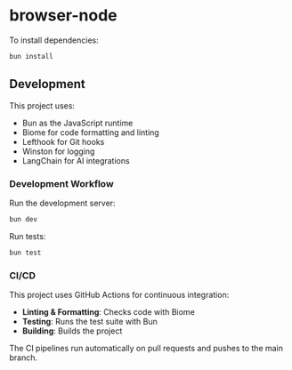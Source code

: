 # browser-node

To install dependencies:

```bash
bun install
```

## Development

This project uses:
- Bun as the JavaScript runtime
- Biome for code formatting and linting
- Lefthook for Git hooks
- Winston for logging
- LangChain for AI integrations

### Development Workflow

Run the development server:

```bash
bun dev
```

Run tests:

```bash
bun test
```

### CI/CD

This project uses GitHub Actions for continuous integration:

- **Linting & Formatting**: Checks code with Biome
- **Testing**: Runs the test suite with Bun
- **Building**: Builds the project

The CI pipelines run automatically on pull requests and pushes to the main branch.